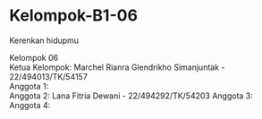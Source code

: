 # Kelompok-B1-06
Kerenkan hidupmu  

Kelompok 06 <br/>
Ketua Kelompok:  Marchel Rianra Glendrikho Simanjuntak - 22/494013/TK/54157 <br/>
Anggota 1:  
Anggota 2: Lana Fitria Dewani - 22/494292/TK/54203 
Anggota 3:  
Anggota 4:  

